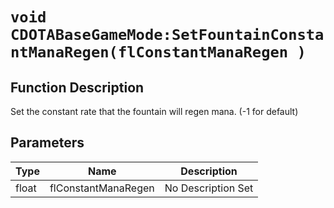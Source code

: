 # `void CDOTABaseGameMode:SetFountainConstantManaRegen(flConstantManaRegen )`
## Function Description
Set the constant rate that the fountain will regen mana. (-1 for default)
## Parameters
Type|Name|Description
--|--|--
float|flConstantManaRegen|No Description Set
